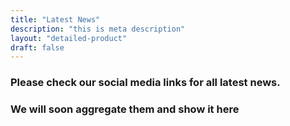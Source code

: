 ```yaml
---
title: "Latest News"
description: "this is meta description"
layout: "detailed-product"
draft: false
---
```


### Please check our social media links for all latest news.
### We will soon aggregate them and show it here